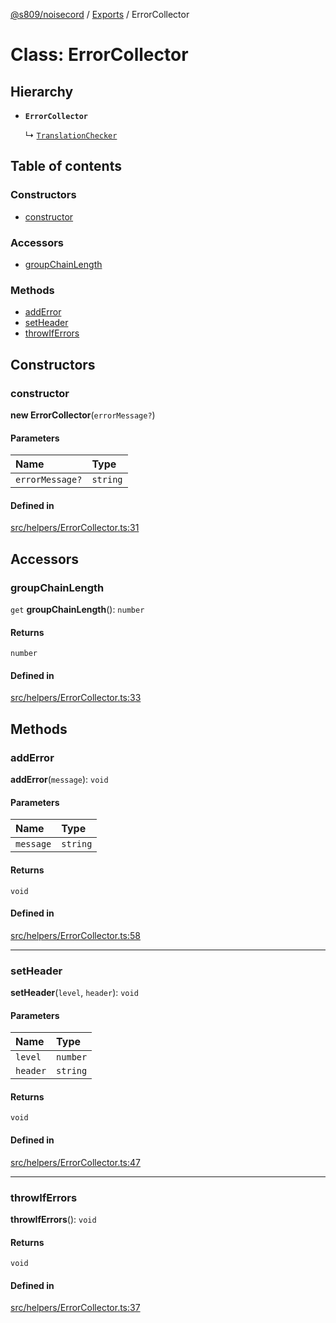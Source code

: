 [@s809/noisecord](../README.md) / [Exports](../modules.md) / ErrorCollector

# Class: ErrorCollector

## Hierarchy

- **`ErrorCollector`**

  ↳ [`TranslationChecker`](TranslationChecker-1.md)

## Table of contents

### Constructors

- [constructor](ErrorCollector.md#constructor)

### Accessors

- [groupChainLength](ErrorCollector.md#groupchainlength)

### Methods

- [addError](ErrorCollector.md#adderror)
- [setHeader](ErrorCollector.md#setheader)
- [throwIfErrors](ErrorCollector.md#throwiferrors)

## Constructors

### constructor

**new ErrorCollector**(`errorMessage?`)

#### Parameters

| Name | Type |
| :------ | :------ |
| `errorMessage?` | `string` |

#### Defined in

[src/helpers/ErrorCollector.ts:31](https://github.com/s809/noisecord/blob/6d7ed8b/src/helpers/ErrorCollector.ts#L31)

## Accessors

### groupChainLength

`get` **groupChainLength**(): `number`

#### Returns

`number`

#### Defined in

[src/helpers/ErrorCollector.ts:33](https://github.com/s809/noisecord/blob/6d7ed8b/src/helpers/ErrorCollector.ts#L33)

## Methods

### addError

**addError**(`message`): `void`

#### Parameters

| Name | Type |
| :------ | :------ |
| `message` | `string` |

#### Returns

`void`

#### Defined in

[src/helpers/ErrorCollector.ts:58](https://github.com/s809/noisecord/blob/6d7ed8b/src/helpers/ErrorCollector.ts#L58)

___

### setHeader

**setHeader**(`level`, `header`): `void`

#### Parameters

| Name | Type |
| :------ | :------ |
| `level` | `number` |
| `header` | `string` |

#### Returns

`void`

#### Defined in

[src/helpers/ErrorCollector.ts:47](https://github.com/s809/noisecord/blob/6d7ed8b/src/helpers/ErrorCollector.ts#L47)

___

### throwIfErrors

**throwIfErrors**(): `void`

#### Returns

`void`

#### Defined in

[src/helpers/ErrorCollector.ts:37](https://github.com/s809/noisecord/blob/6d7ed8b/src/helpers/ErrorCollector.ts#L37)
